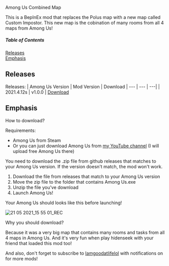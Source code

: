 Among Us Combined Map

This is a BepInEx mod that replaces the Polus map with a new map called Custom Impostor.
This new map is the cobination of many rooms from all 4 maps from Among Us!

##### Table of Contents  
[Releases](#releases)  
[Emphasis](#emphasis)  
## Releases
Releases:
| Among Us Version | Mod Version | Download
| --- | --- | ---|
| 2021.4.12s | v1.0.0 | [Download](https://github.com/IagallYT/Among-Us-Combined-Map/releases/download/1.0.0/Among.Us.Combined.Map.zip)

## Emphasis

How to download?

Requirements:
- Among Us from Steam
- Or you can just download Among Us from [my YouTube channel](https://m.youtube.com/channel/UCFZlRTzu_9BWQNw74NwZ6Lw) (I will upload free Among Us there)

You need to download the .zip file from github releases that matches to your Among Us version.
If the version doesn't match, the mod won't work.

1. Download the file from releases that match to your Among Us version
2. Move the zip file to the folder that contains Among Us.exe
3. Unzip the file you've download
4. Launch Among Us!

Your Among Us should looks like this before launching!

![21 05 2021_15 55 01_REC](https://user-images.githubusercontent.com/84431885/119111121-f7a50500-ba4c-11eb-9a4c-8ac51b7fa45e.png)

Why you should download?

Because it was a very big map that contains many rooms and tasks from all 4 maps in Among Us.
And it's very fun when play hidenseek with your friend that loaded this mod too!

And also, don't forget to subscribe to [Iamgoodatlifelol](https://m.youtube.com/channel/UCFZlRTzu_9BWQNw74NwZ6Lw) with notifications on for more mods!
